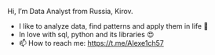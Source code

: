Hi, I’m Data Analyst from Russia, Kirov.
- I like to analyze data, find patterns and apply them in life 👀
- In love with sql, python and its libraries 😍
- 📫 How to reach me: https://t.me/Alexe1ch57

<!---
Alexe1ch57/Alexe1ch57 is a ✨ special ✨ repository because its `README.md` (this file) appears on your GitHub profile.
You can click the Preview link to take a look at your changes.
--->
